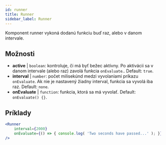 ```yaml
---
id: runner 
title: Runner
sidebar_label: Runner
---
```


Komponent runner vykoná dodanú funkciu buď raz, alebo v danom intervale.

## Možnosti

* __active__ | `boolean`: kontroluje, či má byť bežec aktívny. Po aktivácii sa v danom intervale (alebo raz) zavolá funkcia `onEvaluate`.. Default: `true`.
* __interval__ | `number`: počet milisekúnd medzi vyvolaniami príkazu `onEvaluate`. Ak nie je nastavený žiadny interval, funkcia sa vyvolá iba raz. Default: `none`.
* __onEvaluate__ | `function`: funkcia, ktorá sa má vyvolať. Default: `onEvaluate() {}`.


## Príklady

```jsx live
<Runner
    interval={2000}
    onEvaluate={() => { console.log( 'Two seconds have passed...' ); }}
/>
```



